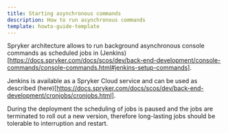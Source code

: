 ```yaml
---
title: Starting asynchronous commands
description: How to run asynchronous commands
template: howto-guide-template
---
```


Spryker architecture allows to run background asynchronous console commands as scheduled jobs in (Jenkins)[https://docs.spryker.com/docs/scos/dev/back-end-development/console-commands/console-commands.html#jenkins-setup-commands].

Jenkins is available as a Spryker Cloud service and can be used as described (here)[https://docs.spryker.com/docs/scos/dev/back-end-development/cronjobs/cronjobs.html].

During the deployment the scheduling of jobs is paused and the jobs are terminated to roll out a new version, therefore long-lasting jobs should be tolerable to interruption and restart.


